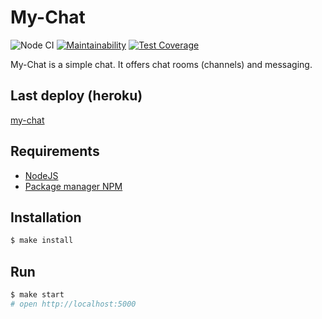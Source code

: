 # My-Chat

![Node CI](https://github.com/VictoriaGershova/frontend-project-lvl4/workflows/Node%20CI/badge.svg?branch=master)
[![Maintainability](https://api.codeclimate.com/v1/badges/a3860e5da831bc478957/maintainability)](https://codeclimate.com/github/VictoriaGershova/frontend-project-lvl4/maintainability)
[![Test Coverage](https://api.codeclimate.com/v1/badges/a3860e5da831bc478957/test_coverage)](https://codeclimate.com/github/VictoriaGershova/frontend-project-lvl4/test_coverage)


My-Chat is a simple chat. It offers chat rooms (channels) and messaging.

## Last deploy (heroku)

[my-chat](https://gentle-brook-45765.herokuapp.com/)


## Requirements

* [NodeJS](https://nodejs.org/)
* [Package manager NPM](https://www.npmjs.com/get-npm)

## Installation

```sh
$ make install
```

## Run

```sh
$ make start
# open http://localhost:5000
```